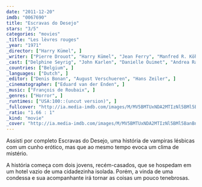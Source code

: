 ```yaml
---
date: "2011-12-20"
imdb: "0067690"
title: "Escravas do Desejo"
stars: "3/5"
categories: "movies"
_title: "Les lèvres rouges"
_year: "1971"
_director: ["Harry Kümel", ]
_writer: ["Pierre Drouot", "Harry Kümel", "Jean Ferry", "Manfred R. Köhler", ]
_cast: ["Delphine Seyrig", "John Karlen", "Danielle Ouimet", "Andrea Rau", "Paul Esser", "Georges Jamin", "Joris Collet", "Fons Rademakers", ]
_countries: ["Belgium", ]
_languages: ["Dutch", ]
_editor: ["Denis Bonan", "August Verschueren", "Hans Zeiler", ]
_cinematographer: ["Eduard van der Enden", ]
_music: ["François de Roubaix", ]
_genres: ["Horror", ]
_runtimes: ["USA:100::(uncut version)", ]
_fullcover: "http://ia.media-imdb.com/images/M/MV5BMTUxNDA2MTIzNl5BMl5BanBnXkFtZTcwNTc5ODczMQ@@.jpg"
_ratio: "1.66 : 1"
_kind: "movie"
_cover: "http://ia.media-imdb.com/images/M/MV5BMTUxNDA2MTIzNl5BMl5BanBnXkFtZTcwNTc5ODczMQ@@._V1._SX99_SY140_.jpg"
---
```

Assisti por completo Escravas do Desejo, uma história de vampiras lésbicas com um cunho erótico, mas que ao mesmo tempo evoca um clima de mistério.

A história começa com dois jovens, recém-casados, que se hospedam em um hotel vazio de uma cidadezinha isolada. Porém, a vinda de uma condessa e sua acompanhante irá tornar as coisas um pouco tenebrosas.


